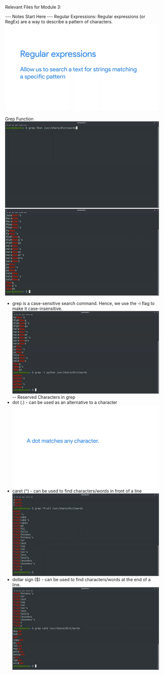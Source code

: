 Relevant Files for Module 3:


--- Notes Start Here ---
Regular Expressions:
Regular expressions (or RegEx) are a way to describe a pattern of characters.
![RegEx](<Screenshot (580).png>)

Grep Function
![grep function in terminal](<Screenshot (593).png>)
![grep function in terminal - results](<Screenshot (594).png>)
- grep is a case-sensitive search command. Hence, we use the -i flag to make it case-insensitive.
![-i in grep](<Screenshot (597).png>)
-- Reserved Characters in grep
- dot (.) - can be used as an alternative to a character
![dot character](<Screenshot (599).png>)
- caret (^) - can be used to find characters/words in front of a line
![caret character](<Screenshot (602).png>)
- dollar sign ($) - can be used to find characters/words at the end of a line.
![dollar sign](<Screenshot (603).png>)